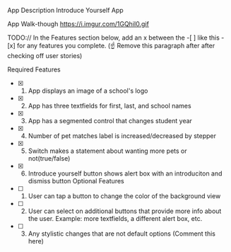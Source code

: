 App Description
Introduce Yourself App

App Walk-though
https://i.imgur.com/1GQhiI0.gif


TODO:// In the Features section below, add an x between the -[ ] like this - [x] for any features you complete. (☝️ Remove this paragraph after after checking off user stories)

Required Features
-[x] 1. App displays an image of a school's logo
-[x] 2. App has three textfields for first, last, and school names
-[x] 3. App has a segmented control that changes student year
-[x] 4. Number of pet matches label is increased/decreased by stepper
-[x] 5. Switch makes a statement about wanting more pets or not(true/false)
-[x] 6. Introduce yourself button shows alert box with an introduciton and dismiss button
Optional Features
-[ ] 1. User can tap a button to change the color of the background view
-[ ] 2. User can select on additional buttons that provide more info about the user. Example: more textfields, a different alert box, etc.
-[ ] 3. Any stylistic changes that are not default options (Comment this here)
